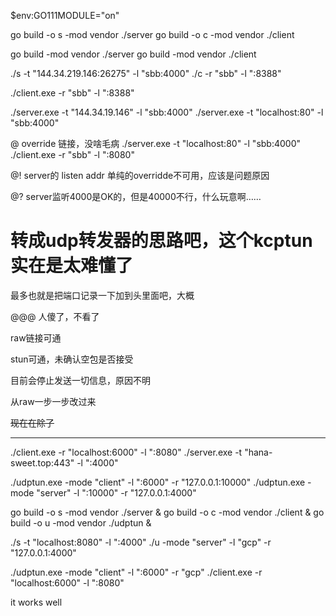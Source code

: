 $env:GO111MODULE="on"

go build -o s -mod vendor ./server
go build -o c -mod vendor ./client

go build  -mod vendor ./server
go build  -mod vendor ./client

./s -t "144.34.219.146:26275" -l "sbb:4000"
./c -r "sbb" -l ":8388"


./client.exe  -r "sbb" -l ":8388"

./server.exe -t "144.34.19.146" -l "sbb:4000"
./server.exe -t "localhost:80" -l "sbb:4000"


@ override 链接，没啥毛病
./server.exe -t "localhost:80" -l "sbb:4000"
./client.exe  -r "sbb" -l ":8080"

@!  server的 listen addr 单纯的overridde不可用，应该是问题原因

@?  server监听4000是OK的，但是40000不行，什么玩意啊……


# 转成udp转发器的思路吧，这个kcptun实在是太难懂了
最多也就是把端口记录一下加到头里面吧，大概


@@@ 
人傻了，不看了

raw链接可通

stun可通，未确认空包是否接受

目前会停止发送一切信息，原因不明

从raw一步一步改过来

~~现在在除了~~

----

./client.exe  -r "localhost:6000" -l ":8080"
./server.exe -t "hana-sweet.top:443" -l ":4000"

./udptun.exe -mode "client" -l ":6000" -r "127.0.0.1:10000"
./udptun.exe -mode "server" -l ":10000" -r "127.0.0.1:4000"



go build -o s -mod vendor ./server &
go build -o c -mod vendor ./client &
go build -o u -mod vendor ./udptun &

./s -t "localhost:8080" -l ":4000"
./u -mode "server" -l "gcp" -r "127.0.0.1:4000"

./udptun.exe -mode "client" -l ":6000" -r "gcp"
./client.exe  -r "localhost:6000" -l ":8080"

it works well